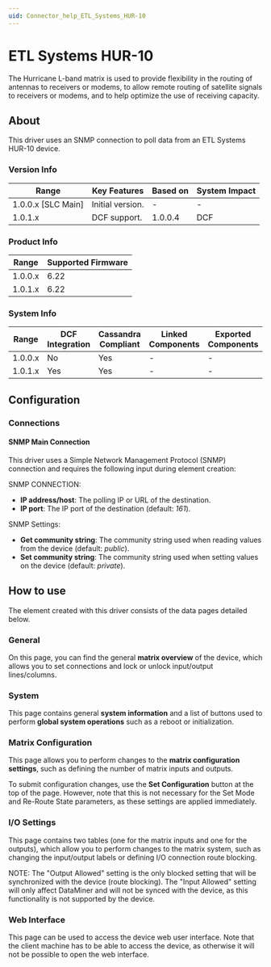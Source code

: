 ```yaml
---
uid: Connector_help_ETL_Systems_HUR-10
---
```


# ETL Systems HUR-10

The Hurricane L-band matrix is used to provide flexibility in the routing of antennas to receivers or modems, to allow remote routing of satellite signals to receivers or modems, and to help optimize the use of receiving capacity.

## About

This driver uses an SNMP connection to poll data from an ETL Systems HUR-10 device.

### Version Info

| **Range**            | **Key Features** | **Based on** | **System Impact** |
|----------------------|------------------|--------------|-------------------|
| 1.0.0.x \[SLC Main\] | Initial version. | \-           | \-                |
| 1.0.1.x              | DCF support.     | 1.0.0.4      | DCF               |

### Product Info

| **Range** | **Supported Firmware** |
|-----------|------------------------|
| 1.0.0.x   | 6.22                   |
| 1.0.1.x   | 6.22                   |

### System Info

| **Range** | **DCF Integration** | **Cassandra Compliant** | **Linked Components** | **Exported Components** |
|-----------|---------------------|-------------------------|-----------------------|-------------------------|
| 1.0.0.x   | No                  | Yes                     | \-                    | \-                      |
| 1.0.1.x   | Yes                 | Yes                     | \-                    | \-                      |

## Configuration

### Connections

#### SNMP Main Connection

This driver uses a Simple Network Management Protocol (SNMP) connection and requires the following input during element creation:

SNMP CONNECTION:

- **IP address/host**: The polling IP or URL of the destination.
- **IP port**: The IP port of the destination (default: *161*).

SNMP Settings:

- **Get community string**: The community string used when reading values from the device (default: *public*).
- **Set community string**: The community string used when setting values on the device (default: *private*).

## How to use

The element created with this driver consists of the data pages detailed below.

### General

On this page, you can find the general **matrix overview** of the device, which allows you to set connections and lock or unlock input/output lines/columns.

### System

This page contains general **system information** and a list of buttons used to perform **global system operations** such as a reboot or initialization.

### Matrix Configuration

This page allows you to perform changes to the **matrix configuration settings**, such as defining the number of matrix inputs and outputs.

To submit configuration changes, use the **Set Configuration** button at the top of the page. However, note that this is not necessary for the Set Mode and Re-Route State parameters, as these settings are applied immediately.

### I/O Settings

This page contains two tables (one for the matrix inputs and one for the outputs), which allow you to perform changes to the matrix system, such as changing the input/output labels or defining I/O connection route blocking.

NOTE: The "Output Allowed" setting is the only blocked setting that will be synchronized with the device (route blocking). The "Input Allowed" setting will only affect DataMiner and will not be synced with the device, as this functionality is not supported by the device.

### Web Interface

This page can be used to access the device web user interface. Note that the client machine has to be able to access the device, as otherwise it will not be possible to open the web interface.
